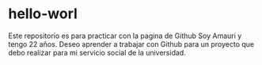 # hello-worl
Este repositorio es para practicar con la pagina de Github
Soy Amauri y tengo 22 años. Deseo aprender a trabajar con Github para un proyecto que debo realizar para mi servicio social de la universidad.
